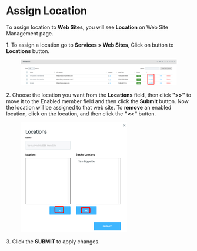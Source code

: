 # Assign Location

To assign location to **Web Sites**, you will see **Location** on Web Site Management page.

1\.      To assign a location go to **Services > Web Sites**, Click on button to **Locations** button.

<figure><img src="../../../.gitbook/assets/image (277).png" alt=""><figcaption></figcaption></figure>

2\.      Choose the location you want from the **Locations** field, then click **">>"** to move it to the Enabled member field and then click the **Submit** button. Now the location will be assigned to that web site. To **remove** an enabled location, click on the location, and then click the **"<<"** button.&#x20;

<div align="left">

<figure><img src="../../../.gitbook/assets/image (278).png" alt="" width="289"><figcaption></figcaption></figure>

</div>

3\.       Click the **SUBMIT** to apply changes.
